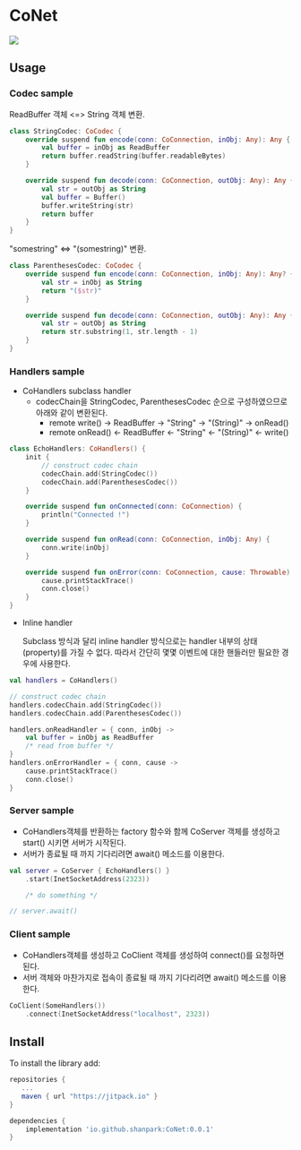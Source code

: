 # CoNet

[![](https://jitpack.io/v/shanpark/CoNet.svg)](https://jitpack.io/#shanpark/CoNet)

## Usage

### Codec sample

ReadBuffer 객체 <=> String 객체 변환. 

```kotlin
class StringCodec: CoCodec {
    override suspend fun encode(conn: CoConnection, inObj: Any): Any {
        val buffer = inObj as ReadBuffer
        return buffer.readString(buffer.readableBytes)
    }

    override suspend fun decode(conn: CoConnection, outObj: Any): Any {
        val str = outObj as String
        val buffer = Buffer()
        buffer.writeString(str)
        return buffer
    }
}
```

"somestring" <=> "(somestring)" 변환.

```kotlin
class ParenthesesCodec: CoCodec {
    override suspend fun encode(conn: CoConnection, inObj: Any): Any? {
        val str = inObj as String
        return "($str)"
    }

    override suspend fun decode(conn: CoConnection, outObj: Any): Any {
        val str = outObj as String
        return str.substring(1, str.length - 1)
    }
}
```

### Handlers sample

* CoHandlers subclass handler
  * codecChain을 StringCodec, ParenthesesCodec 순으로 구성하였으므로 아래와 같이 변환된다. 
    * remote write() -> ReadBuffer -> "String" -> "(String)" -> onRead()
    * remote onRead() <- ReadBuffer <- "String" <- "(String)" <- write()
    
```kotlin
class EchoHandlers: CoHandlers() {
    init {
        // construct codec chain 
        codecChain.add(StringCodec())
        codecChain.add(ParenthesesCodec())
    }

    override suspend fun onConnected(conn: CoConnection) {
        println("Connected !")
    }

    override suspend fun onRead(conn: CoConnection, inObj: Any) {
        conn.write(inObj)
    }

    override suspend fun onError(conn: CoConnection, cause: Throwable) {
        cause.printStackTrace()
        conn.close()
    }
}
```

* Inline handler

  Subclass 방식과 달리 inline handler 방식으로는 handler 내부의 상태(property)를 가질 수 없다.
  따라서 간단히 몇몇 이벤트에 대한 핸들러만 필요한 경우에 사용한다.

```kotlin
val handlers = CoHandlers()

// construct codec chain 
handlers.codecChain.add(StringCodec())
handlers.codecChain.add(ParenthesesCodec())

handlers.onReadHandler = { conn, inObj ->
    val buffer = inObj as ReadBuffer
    /* read from buffer */
}
handlers.onErrorHandler = { conn, cause ->
    cause.printStackTrace()
    conn.close()
}
```

### Server sample
* CoHandlers객체를 반환하는 factory 함수와 함께 CoServer 객체를 생성하고 start() 시키면 서버가 시작된다.
* 서버가 종료될 때 까지 기다리려면 await() 메소드를 이용한다.
```kotlin
val server = CoServer { EchoHandlers() }
    .start(InetSocketAddress(2323))

    /* do something */

// server.await()
```

### Client sample

* CoHandlers객체를 생성하고 CoClient 객체를 생성하여 connect()를 요청하면 된다.
* 서버 객체와 마찬가지로 접속이 종료될 때 까지 기다리려면 await() 메소드를 이용한다.

```kotlin
CoClient(SomeHandlers())
    .connect(InetSocketAddress("localhost", 2323))
```

## Install

To install the library add:

```gradle
repositories { 
   ...
   maven { url "https://jitpack.io" }
}

dependencies {
    implementation 'io.github.shanpark:CoNet:0.0.1'
}
```